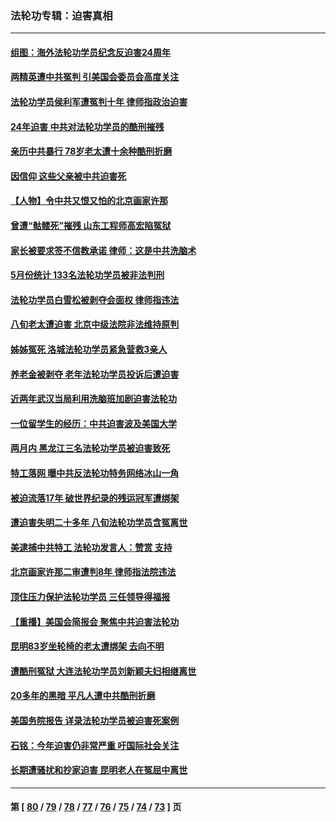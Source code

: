 ### 法轮功专辑：迫害真相
---
#### [组图：海外法轮功学员纪念反迫害24周年](../../pages/nf4379/n14037675.md?07270430) 
#### [两精英遭中共冤判 引美国会委员会高度关注](../../pages/nf4379/n14026429.md?07270430) 
#### [法轮功学员侯利军遭冤判十年 律师指政治迫害](../../pages/nf4379/n14020465.md?07270430) 
#### [24年迫害 中共对法轮功学员的酷刑摧残](../../pages/nf4379/n14016856.md?07270430) 
#### [亲历中共暴行 78岁老太遭十余种酷刑折磨](../../pages/nf4379/n14016167.md?07270430) 
#### [因信仰 这些父亲被中共迫害死](../../pages/nf4379/n14015381.md?07270430) 
#### [【人物】令中共又恨又怕的北京画家许那](../../pages/nf4379/n14015698.md?07270430) 
#### [曾遭“骷髅死”摧残 山东工程师高宏陷冤狱](../../pages/nf4379/n14014585.md?07270430) 
#### [家长被要求签不信教承诺 律师：这是中共洗脑术](../../pages/nf4379/n14014255.md?07270430) 
#### [5月份统计 133名法轮功学员被非法判刑](../../pages/nf4379/n14013124.md?07270430) 
#### [法轮功学员白雪松被剥夺会面权 律师指违法](../../pages/nf4379/n14012545.md?07270430) 
#### [八旬老太遭迫害 北京中级法院非法维持原判](../../pages/nf4379/n14011579.md?07270430) 
#### [姊姊冤死 洛城法轮功学员紧急营救3亲人](../../pages/nf4379/n14011859.md?07270430) 
#### [养老金被剥夺 老年法轮功学员投诉后遭迫害](../../pages/nf4379/n14011154.md?07270430) 
#### [近两年武汉当局利用洗脑班加剧迫害法轮功](../../pages/nf4379/n14009413.md?07270430) 
#### [一位留学生的经历：中共迫害波及美国大学](../../pages/nf4379/n14008375.md?07270430) 
#### [两月内 黑龙江三名法轮功学员被迫害致死](../../pages/nf4379/n14006552.md?07270430) 
#### [特工落网 曝中共反法轮功特务网络冰山一角](../../pages/nf4379/n14006412.md?07270430) 
#### [被迫流落17年 破世界纪录的残运冠军遭绑架](../../pages/nf4379/n14006004.md?07270430) 
#### [遭迫害失明二十多年 八旬法轮功学员含冤离世](../../pages/nf4379/n14005431.md?07270430) 
#### [美逮捕中共特工 法轮功发言人：赞赏 支持](../../pages/nf4379/n14005107.md?07270430) 
#### [北京画家许那二审遭判8年 律师指法院违法](../../pages/nf4379/n14004182.md?07270430) 
#### [顶住压力保护法轮功学员 三任领导得福报](../../pages/nf4379/n14002440.md?07270430) 
#### [【重播】美国会简报会 聚焦中共迫害法轮功](../../pages/nf4379/n14002932.md?07270430) 
#### [昆明83岁坐轮椅的老太遭绑架 去向不明](../../pages/nf4379/n14000874.md?07270430) 
#### [遭酷刑冤狱 大连法轮功学员刘新颖夫妇相继离世](../../pages/nf4379/n13998111.md?07270430) 
#### [20多年的黑暗 平凡人遭中共酷刑折磨](../../pages/nf4379/n13997976.md?07270430) 
#### [美国务院报告 详录法轮功学员被迫害死案例](../../pages/nf4379/n13997752.md?07270430) 
#### [石铭：今年迫害仍非常严重 吁国际社会关注](../../pages/nf4379/n13996099.md?07270430) 
#### [长期遭骚扰和抄家迫害 昆明老人在冤屈中离世](../../pages/nf4379/n13990487.md?07270430) 

---
#### 第 [ [80](./80.md?07270430) / [79](./79.md?07270430) / [78](./78.md?07270430) / [77](./77.md?07270430) / [76](./76.md?07270430) / [75](./75.md?07270430) / [74](./74.md?07270430) / [73](./73.md?07270430) ] 页
